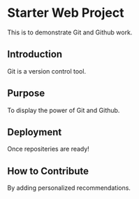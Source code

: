 # Starter Web Project
   This is to demonstrate Git and Github work.

## Introduction
   Git is a version control tool.

## Purpose
   To display the power of Git and Github.

## Deployment
   Once repositeries are ready!

## How to Contribute
   By adding personalized recommendations.
